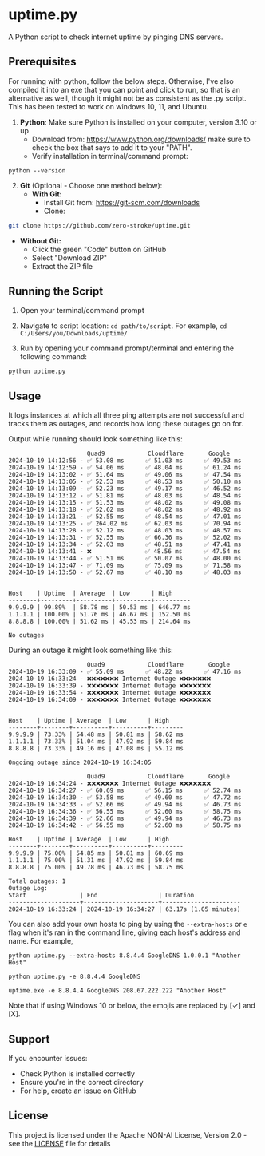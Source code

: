 # uptime.py

A Python script to check internet uptime by pinging DNS servers.

## Prerequisites

For running with python, follow the below steps. Otherwise, I've also compiled it into an exe that you can point and click to run, so that is an alternative as well, though it might not be as consistent as the .py script. This has been tested to work on windows 10, 11, and Ubuntu. 

1. **Python**: Make sure Python is installed on your computer, version 3.10 or up
   - Download from: https://www.python.org/downloads/ make sure to check the box that says to add it to your "PATH".
   - Verify installation in terminal/command prompt: 
```shell 
python --version
``` 

2. **Git** (Optional - Choose one method below):
   - **With Git:**
     - Install Git from: https://git-scm.com/downloads
     - Clone: 
```bash 
git clone https://github.com/zero-stroke/uptime.git
```
   - **Without Git:**
     - Click the green "Code" button on GitHub
     - Select "Download ZIP"
     - Extract the ZIP file

## Running the Script

1. Open your terminal/command prompt
2. Navigate to script location: `cd path/to/script`. For example, `cd C:/Users/you/Downloads/uptime/`

3. Run by opening your command prompt/terminal and entering the following command: 
```shell
python uptime.py
```

## Usage 
It logs instances at which all three ping attempts are not successful and tracks them as outages, and records how long these outages go on for.

Output while running should look something like this:
```
                      Quad9            Cloudflare       Google
2024-10-19 14:12:56 - ✅ 53.08 ms      ✅ 51.03 ms      ✅ 49.53 ms
2024-10-19 14:12:59 - ✅ 54.06 ms      ✅ 48.04 ms      ✅ 61.24 ms
2024-10-19 14:13:02 - ✅ 51.64 ms      ✅ 49.06 ms      ✅ 47.54 ms
2024-10-19 14:13:05 - ✅ 52.53 ms      ✅ 48.53 ms      ✅ 50.10 ms
2024-10-19 14:13:09 - ✅ 52.23 ms      ✅ 49.17 ms      ✅ 46.52 ms
2024-10-19 14:13:12 - ✅ 51.81 ms      ✅ 48.03 ms      ✅ 48.54 ms
2024-10-19 14:13:15 - ✅ 51.53 ms      ✅ 48.02 ms      ✅ 49.08 ms
2024-10-19 14:13:18 - ✅ 52.62 ms      ✅ 48.02 ms      ✅ 48.92 ms
2024-10-19 14:13:21 - ✅ 52.55 ms      ✅ 48.54 ms      ✅ 47.01 ms
2024-10-19 14:13:25 - ✅ 264.02 ms     ✅ 62.03 ms      ✅ 70.94 ms
2024-10-19 14:13:28 - ✅ 52.12 ms      ✅ 48.03 ms      ✅ 48.57 ms
2024-10-19 14:13:31 - ✅ 52.55 ms      ✅ 66.36 ms      ✅ 52.02 ms
2024-10-19 14:13:34 - ✅ 52.03 ms      ✅ 48.51 ms      ✅ 47.41 ms
2024-10-19 14:13:41 - ❌               ✅ 48.56 ms      ✅ 47.54 ms
2024-10-19 14:13:44 - ✅ 51.51 ms      ✅ 50.07 ms      ✅ 48.00 ms
2024-10-19 14:13:47 - ✅ 71.09 ms      ✅ 75.09 ms      ✅ 71.58 ms
2024-10-19 14:13:50 - ✅ 52.67 ms      ✅ 48.10 ms      ✅ 48.03 ms


Host    | Uptime  | Average  | Low      | High
--------+---------+----------+----------+----------
9.9.9.9 | 99.89%  | 58.78 ms | 50.53 ms | 646.77 ms
1.1.1.1 | 100.00% | 51.76 ms | 46.67 ms | 152.50 ms
8.8.8.8 | 100.00% | 51.62 ms | 45.53 ms | 214.64 ms

No outages
```

During an outage it might look something like this:
```shell
                      Quad9            Cloudflare       Google
2024-10-19 16:33:09 - ✅ 55.09 ms      ✅ 48.22 ms      ✅ 47.16 ms
2024-10-19 16:33:24 - ❌❌❌❌❌❌❌ Internet Outage ❌❌❌❌❌❌❌
2024-10-19 16:33:39 - ❌❌❌❌❌❌❌ Internet Outage ❌❌❌❌❌❌❌
2024-10-19 16:33:54 - ❌❌❌❌❌❌❌ Internet Outage ❌❌❌❌❌❌❌
2024-10-19 16:34:09 - ❌❌❌❌❌❌❌ Internet Outage ❌❌❌❌❌❌❌


Host    | Uptime | Average  | Low      | High
--------+--------+----------+----------+---------
9.9.9.9 | 73.33% | 54.48 ms | 50.81 ms | 58.62 ms
1.1.1.1 | 73.33% | 51.04 ms | 47.92 ms | 59.84 ms
8.8.8.8 | 73.33% | 49.16 ms | 47.08 ms | 55.12 ms

Ongoing outage since 2024-10-19 16:34:05

                      Quad9            Cloudflare       Google
2024-10-19 16:34:24 - ❌❌❌❌❌❌❌ Internet Outage ❌❌❌❌❌❌❌
2024-10-19 16:34:27 - ✅ 60.69 ms      ✅ 56.15 ms      ✅ 52.74 ms
2024-10-19 16:34:30 - ✅ 53.58 ms      ✅ 49.60 ms      ✅ 47.72 ms
2024-10-19 16:34:33 - ✅ 52.66 ms      ✅ 49.94 ms      ✅ 46.73 ms
2024-10-19 16:34:36 - ✅ 56.55 ms      ✅ 52.60 ms      ✅ 58.75 ms
2024-10-19 16:34:39 - ✅ 52.66 ms      ✅ 49.94 ms      ✅ 46.73 ms
2024-10-19 16:34:42 - ✅ 56.55 ms      ✅ 52.60 ms      ✅ 58.75 ms

Host    | Uptime | Average  | Low      | High
--------+--------+----------+----------+---------
9.9.9.9 | 75.00% | 54.85 ms | 50.81 ms | 60.69 ms
1.1.1.1 | 75.00% | 51.31 ms | 47.92 ms | 59.84 ms
8.8.8.8 | 75.00% | 49.78 ms | 46.73 ms | 58.75 ms

Total outages: 1
Outage Log:
Start               | End                 | Duration
--------------------+---------------------+----------------------
2024-10-19 16:33:24 | 2024-10-19 16:34:27 | 63.17s (1.05 minutes)
```

You can also add your own hosts to ping by using the `--extra-hosts` or `e` flag when 
it's ran in the command line, giving each host's address and name. 
For example, 

```python uptime.py --extra-hosts 8.8.4.4 GoogleDNS 1.0.0.1 "Another Host"```

```python uptime.py -e 8.8.4.4 GoogleDNS```

```uptime.exe -e 8.8.4.4 GoogleDNS 208.67.222.222 "Another Host"```

Note that if using Windows 10 or below, the emojis are replaced by [✓] and [X].



## Support

If you encounter issues:
- Check Python is installed correctly
- Ensure you're in the correct directory
- For help, create an issue on GitHub


## License
This project is licensed under the Apache NON-AI License, Version 2.0 - see the [LICENSE](LICENSE.txt) file for details
